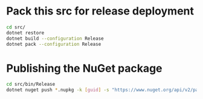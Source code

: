 # Pack this src for release deployment
```sh
cd src/
dotnet restore
dotnet build --configuration Release
dotnet pack --configuration Release
```

# Publishing the NuGet package
```sh
cd src/bin/Release
dotnet nuget push *.nupkg -k [guid] -s "https://www.nuget.org/api/v2/package"
```